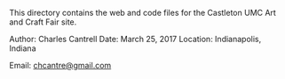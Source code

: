 This directory contains the web and code files for the Castleton UMC Art and Craft Fair site.

Author: Charles Cantrell
Date: March 25, 2017
Location: Indianapolis, Indiana

Email: chcantre@gmail.com